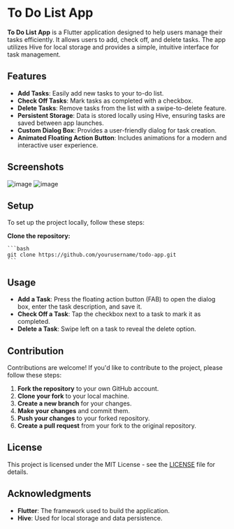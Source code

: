 # To Do List App

**To Do List App** is a Flutter application designed to help users manage their tasks efficiently. It allows users to add, check off, and delete tasks. The app utilizes Hive for local storage and provides a simple, intuitive interface for task management.

## Features

- **Add Tasks**: Easily add new tasks to your to-do list.
- **Check Off Tasks**: Mark tasks as completed with a checkbox.
- **Delete Tasks**: Remove tasks from the list with a swipe-to-delete feature.
- **Persistent Storage**: Data is stored locally using Hive, ensuring tasks are saved between app launches.
- **Custom Dialog Box**: Provides a user-friendly dialog for task creation.
- **Animated Floating Action Button**: Includes animations for a modern and interactive user experience.

## Screenshots

![image](https://github.com/user-attachments/assets/81e7b248-55a6-477a-bd6b-6d44c4582a3b)
![image](https://github.com/user-attachments/assets/41cf2286-45d8-4080-8033-b0e512902ee0)


## Setup

To set up the project locally, follow these steps:

 **Clone the repository:**

    ```bash
    git clone https://github.com/yourusername/todo-app.git
    ```
## Usage

- **Add a Task**: Press the floating action button (FAB) to open the dialog box, enter the task description, and save it.
- **Check Off a Task**: Tap the checkbox next to a task to mark it as completed.
- **Delete a Task**: Swipe left on a task to reveal the delete option.

## Contribution

Contributions are welcome! If you'd like to contribute to the project, please follow these steps:

1. **Fork the repository** to your own GitHub account.
2. **Clone your fork** to your local machine.
3. **Create a new branch** for your changes.
4. **Make your changes** and commit them.
5. **Push your changes** to your forked repository.
6. **Create a pull request** from your fork to the original repository.

## License

This project is licensed under the MIT License - see the [LICENSE](LICENSE) file for details.

## Acknowledgments

- **Flutter**: The framework used to build the application.
- **Hive**: Used for local storage and data persistence.

